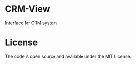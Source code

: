 # CRM-View
Interface for CRM system

# License  
The code is open source and available under the MIT License.
